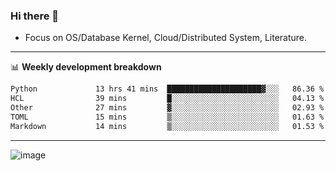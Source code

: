 ### Hi there 👋
<!-- * Daily Meditation via Leetcode/Competitive-Programming. -->
* Focus on OS/Database Kernel, Cloud/Distributed System, Literature.

-------

📊 **Weekly development breakdown**
<!--START_SECTION:waka-->

```txt
Python             13 hrs 41 mins  █████████████████████▓░░░   86.36 %
HCL                39 mins         █░░░░░░░░░░░░░░░░░░░░░░░░   04.13 %
Other              27 mins         ▓░░░░░░░░░░░░░░░░░░░░░░░░   02.93 %
TOML               15 mins         ▒░░░░░░░░░░░░░░░░░░░░░░░░   01.63 %
Markdown           14 mins         ▒░░░░░░░░░░░░░░░░░░░░░░░░   01.53 %
```

<!--END_SECTION:waka-->

-------

<!-- [![Leetcode Stats](https://leetcard.jacoblin.cool/hzhang413?font=Fira+Mono)](https://leetcode.com/fxrc) -->
![image](./cyberpunk-ghost-in-the-shell.gif)
<!--![image](./gis-archive.png)-->
